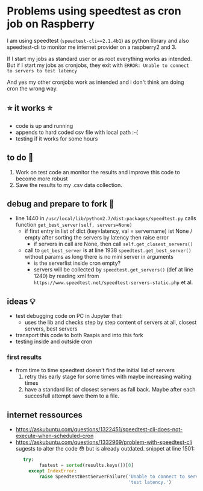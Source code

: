 # Problems using speedtest as cron job on Raspberry

I am using speedtest (`speedtest-cli==2.1.4b1`) as python library and also speedtest-cli to monitor me internet provider on a raspberry2 and 3. 

If I start my jobs as standard user or as root everything works as intended. But if I start my jobs as cronjobs, 
they exit with `ERROR: Unable to connect to servers to test latency`

And yes my other cronjobs work as intended and i don't think am doing cron the wrong way.


## :star: it works :star:
- code is up and running
- appends to hard coded csv file with local path :-(
- testing if it works for some hours   


## to do :hammer:

1. Work on test code an monitor the results and improve this code to become more robust
1. Save the results to my .csv data collection. 

## debug and prepare to fork :construction:

- line 1440 in `/usr/local/lib/python2.7/dist-packages/speedtest.py` calls function `get_best_server(self, servers=None)`
  - if first entry in list of dict (key=latency, val = servername) ist None / empty after sorting the servers by latency then raise error
      - if servers in call are None, then call `self.get_closest_servers()` 
  - call to `get_best_server` is at line 1938 `speedtest.get_best_server()` without params as long there is no mini server in arguments
      - is the serverlist inside cron empty?
      - servers will be collected by `speedtest.get_servers()`  (def at line 1240) by reading xml from `https://www.speedtest.net/speedtest-servers-static.php` et al.
    
## ideas :bulb:

- test debugging code on PC in Jupyter that:
  -  uses the lib and checks step by step content of servers at all, closest servers, best servers
- transport this code to both Raspis and into this fork
- testing inside and outside cron

### first results

- from time to time speedtest doesn't find the initial list of servers
  1. retry this early stage for some times with maybe increasing waiting times
  1. have a standard list of closest servers as fall back. Maybe after each succesfull attempt save them to a file.


## internet ressources

- https://askubuntu.com/questions/1322451/speedtest-cli-does-not-execute-when-scheduled-cron
- https://askubuntu.com/questions/1332969/problem-with-speedtest-cli sugests to alter the code 😳 but is already outdated. snippet at line 1501:
``` py
      try:
            fastest = sorted(results.keys())[0]
        except IndexError:
            raise SpeedtestBestServerFailure('Unable to connect to servers to '
                                             'test latency.')

```
